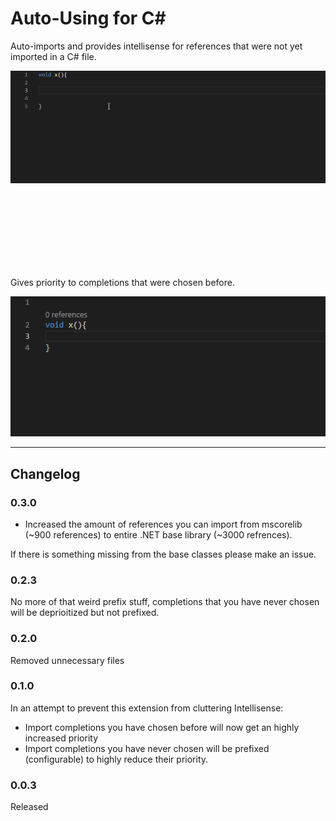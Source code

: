 # Auto-Using for C#
Auto-imports and provides intellisense for references that were not yet imported in a C# file. 

![Sample](newdemo.gif)
  
  
  
  
  
  
  <br><br><br><br><br><br><br>
  
  
  
   
  
   
  
  
  
  
  
Gives priority to completions that were chosen before.

![Memory](memory.gif)



----


## Changelog


### 0.3.0
- Increased the amount of references you can import from mscorelib (~900 references) to entire .NET base library (~3000 refrences).

If there is something missing from the base classes please make an issue.

### 0.2.3 
No more of that weird prefix stuff, completions that you have never chosen will be deprioitized but not prefixed. 

### 0.2.0
Removed unnecessary files

### 0.1.0
In an attempt to prevent this extension from cluttering Intellisense:
- Import completions you have chosen before will now get an highly increased priority
- Import completions you have never chosen will be prefixed (configurable) to highly reduce their priority.

### 0.0.3
Released

